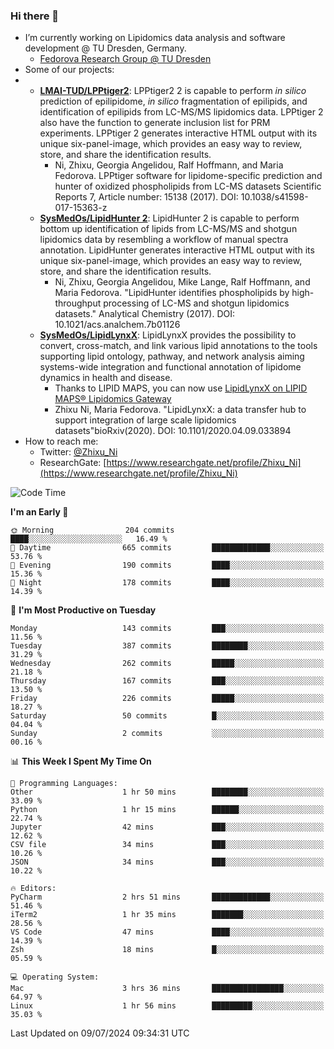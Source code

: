 ### Hi there 👋

- I’m currently working on Lipidomics data analysis and software development @ TU Dresden, Germany.
  + [Fedorova Research Group @ TU Dresden](https://tu-dresden.de/med/mf/zml/forschungsgruppen/fedorova/mitarbeiter-innen-der-fedorova-gruppe)
- Some of our projects:
- + **[LMAI-TUD/LPPtiger2](https://github.com/LMAI-TUD/lpptiger2)**: LPPtiger2 2 is capable to perform *in silico* prediction of epilipidome, *in silico* fragmentation of epilipids, and identification of epilipids from LC-MS/MS lipidomics data. LPPtiger 2 also have the function to generate inclusion list for PRM experiments. LPPtiger 2 generates interactive HTML output with its unique six-panel-image, which provides an easy way to review, store, and share the identification results. 
    * Ni, Zhixu, Georgia Angelidou, Ralf Hoffmann, and Maria Fedorova. LPPtiger software for lipidome-specific prediction and hunter of oxidized phospholipids from LC-MS datasets Scientific Reports 7, Article number: 15138 (2017). DOI: 10.1038/s41598-017-15363-z
  + **[SysMedOs/LipidHunter 2](https://github.com/SysMedOs/lipidhunter)**: LipidHunter 2 is capable to perform bottom up identification of lipids from LC-MS/MS and shotgun lipidomics data by resembling a workflow of manual spectra annotation. LipidHunter generates interactive HTML output with its unique six-panel-image, which provides an easy way to review, store, and share the identification results. 
    * Ni, Zhixu, Georgia Angelidou, Mike Lange, Ralf Hoffmann, and Maria Fedorova. "LipidHunter identifies phospholipids by high-throughput processing of LC-MS and shotgun lipidomics datasets." Analytical Chemistry (2017). DOI: 10.1021/acs.analchem.7b01126
  + **[SysMedOs/LipidLynxX](https://github.com/SysMedOs/LipidLynxX)**: LipidLynxX provides the possibility to convert, cross-match, and link various lipid annotations to the tools supporting lipid ontology, pathway, and network analysis aiming systems-wide integration and functional annotation of lipidome dynamics in health and disease.
    * Thanks to LIPID MAPS, you can now use [LipidLynxX on LIPID MAPS® Lipidomics Gateway](http://lipidmaps.org/lipidlynxx/)
    * Zhixu Ni, Maria Fedorova. "LipidLynxX: a data transfer hub to support integration of large scale lipidomics datasets"bioRxiv(2020). DOI: 10.1101/2020.04.09.033894
- How to reach me:
  + Twitter: [@Zhixu_Ni](https://twitter.com/Zhixu_Ni)
  + ResearchGate: [https://www.researchgate.net/profile/Zhixu_Ni](https://www.researchgate.net/profile/Zhixu_Ni)

<!--START_SECTION:waka-->
![Code Time](http://img.shields.io/badge/Code%20Time-2%2C122%20hrs%2051%20mins-blue)

**I'm an Early 🐤** 

```text
🌞 Morning                204 commits         ████░░░░░░░░░░░░░░░░░░░░░   16.49 % 
🌆 Daytime                665 commits         █████████████░░░░░░░░░░░░   53.76 % 
🌃 Evening                190 commits         ████░░░░░░░░░░░░░░░░░░░░░   15.36 % 
🌙 Night                  178 commits         ████░░░░░░░░░░░░░░░░░░░░░   14.39 % 
```
📅 **I'm Most Productive on Tuesday** 

```text
Monday                   143 commits         ███░░░░░░░░░░░░░░░░░░░░░░   11.56 % 
Tuesday                  387 commits         ████████░░░░░░░░░░░░░░░░░   31.29 % 
Wednesday                262 commits         █████░░░░░░░░░░░░░░░░░░░░   21.18 % 
Thursday                 167 commits         ███░░░░░░░░░░░░░░░░░░░░░░   13.50 % 
Friday                   226 commits         █████░░░░░░░░░░░░░░░░░░░░   18.27 % 
Saturday                 50 commits          █░░░░░░░░░░░░░░░░░░░░░░░░   04.04 % 
Sunday                   2 commits           ░░░░░░░░░░░░░░░░░░░░░░░░░   00.16 % 
```


📊 **This Week I Spent My Time On** 

```text
💬 Programming Languages: 
Other                    1 hr 50 mins        ████████░░░░░░░░░░░░░░░░░   33.09 % 
Python                   1 hr 15 mins        ██████░░░░░░░░░░░░░░░░░░░   22.74 % 
Jupyter                  42 mins             ███░░░░░░░░░░░░░░░░░░░░░░   12.62 % 
CSV file                 34 mins             ███░░░░░░░░░░░░░░░░░░░░░░   10.26 % 
JSON                     34 mins             ███░░░░░░░░░░░░░░░░░░░░░░   10.22 % 

🔥 Editors: 
PyCharm                  2 hrs 51 mins       █████████████░░░░░░░░░░░░   51.46 % 
iTerm2                   1 hr 35 mins        ███████░░░░░░░░░░░░░░░░░░   28.56 % 
VS Code                  47 mins             ████░░░░░░░░░░░░░░░░░░░░░   14.39 % 
Zsh                      18 mins             █░░░░░░░░░░░░░░░░░░░░░░░░   05.59 % 

💻 Operating System: 
Mac                      3 hrs 36 mins       ████████████████░░░░░░░░░   64.97 % 
Linux                    1 hr 56 mins        █████████░░░░░░░░░░░░░░░░   35.03 % 
```


 Last Updated on 09/07/2024 09:34:31 UTC
<!--END_SECTION:waka-->
